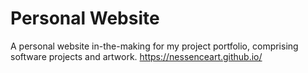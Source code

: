 # Personal Website
A personal website in-the-making for my project portfolio, comprising software projects and artwork.
https://nessenceart.github.io/


